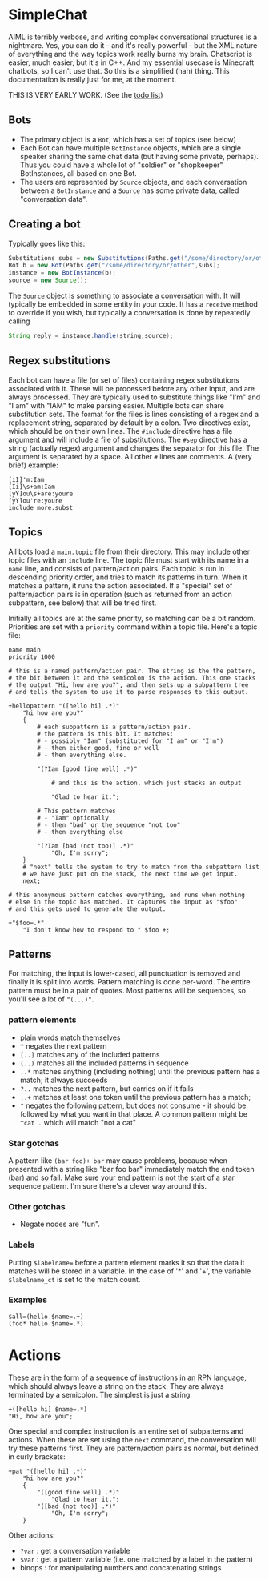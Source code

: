 # SimpleChat

AIML is terribly verbose, and writing complex conversational structures
is a nightmare. Yes, you can do it - and it's really powerful - but
the XML nature of everything and the way topics work really burns my
brain. Chatscript is easier, much easier, but it's in C++. And my essential
usecase is Minecraft chatbots, so I can't use that. 
So this is a simplified (hah) thing. This documentation is really 
just for me, at the moment.

THIS IS VERY EARLY WORK. (See the [todo list](TODO.md))

## Bots
- The primary object is a `Bot`, which has a set of topics (see below)
- Each Bot can have multiple `BotInstance` objects, which are a single
speaker sharing the same chat data (but having some private, perhaps).
Thus you could have a whole lot of "soldier" or "shopkeeper" BotInstances,
all based on one Bot.
- The users are represented by `Source` objects, and each conversation
between a `BotInstance` and a `Source` has some private data, called
"conversation data".

## Creating a bot
Typically goes like this:
```java
Substitutions subs = new Substitutions(Paths.get("/some/directory/or/other"),"subs.subs");
Bot b = new Bot(Paths.get("/some/directory/or/other",subs);
instance = new BotInstance(b);
source = new Source();
```
The `Source` object is something to associate a conversation with.
It will typically be embedded in some entity in your code. It has
a `receive` method to override if you wish, but typically a conversation
is done by repeatedly calling
```java
String reply = instance.handle(string,source);
```

## Regex substitutions
Each bot can have a file (or set of files) containing regex substitutions
associated with it. These will be processed before any other input,
and are always processed. They are typically used to substitute
things like "I'm" and "I am" with "IAM" to make parsing easier.
Multiple bots can share substitution sets. The format for the files is
lines consisting of a regex and a replacement string, separated by default
by a colon. Two directives exist, which should be on their own lines.
The `#include` directive has a file argument and will include a file
of substitutions. The `#sep` directive has a string (actually regex)
argument and changes the separator for this file. The argument is separated
by a space. All other `#` lines are comments.
A (very brief) example:
```
[iI]'m:Iam
[Ii]\s+am:Iam
[yY]ou\s+are:youre
[yY]ou're:youre
include more.subst
```


## Topics
All bots load a `main.topic` file from their directory. This
may include other topic files with an `include` line.
The topic file must start with its name in a `name` line,
and consists of pattern/action pairs.
Each topic is run in descending priority order, and tries to match
its patterns in turn. When it matches a pattern, it runs the action
associated. If a "special" set of pattern/action pairs is in operation
(such as returned from an action subpattern, see below) that will
be tried first.

Initially all topics are at the same priority, so matching can be
a bit random. Priorities are set with a `priority` command within
a topic file. Here's a topic file:

```
name main
priority 1000

# this is a named pattern/action pair. The string is the the pattern,
# the bit between it and the semicolon is the action. This one stacks
# the output "Hi, how are you?", and then sets up a subpattern tree
# and tells the system to use it to parse responses to this output.

+hellopattern "([hello hi] .*)"
    "hi how are you?"
    {
        # each subpattern is a pattern/action pair.
        # the pattern is this bit. It matches:
        # - possibly "Iam" (substituted for "I am" or "I'm")
        # - then either good, fine or well
        # - then everything else.

        "(?Iam [good fine well] .*)"

            # and this is the action, which just stacks an output

            "Glad to hear it.";

        # This pattern matches
        # - "Iam" optionally
        # - then "bad" or the sequence "not too"
        # - then everything else
        
        "(?Iam [bad (not too)] .*)"
            "Oh, I'm sorry";
    }
    # "next" tells the system to try to match from the subpattern list
    # we have just put on the stack, the next time we get input.
    next; 
    
# this anonymous pattern catches everything, and runs when nothing
# else in the topic has matched. It captures the input as "$foo"
# and this gets used to generate the output.

+"$foo=.*"
    "I don't know how to respond to " $foo +;
```


## Patterns
For matching, the input is lower-cased, all punctuation is removed
and finally it is split into words. Pattern matching is done per-word.
The entire pattern must be in a pair of quotes. Most patterns
will be sequences, so you'll see a lot of `"(...)"`.

### pattern elements
- plain words match themselves
- `^` negates the next pattern
- `[..]` matches any of the included patterns
- `(..)` matches all the included patterns in sequence
- `..*` matches anything (including nothing) until the previous pattern has a match;
it always succeeds
- `?..` matches the next pattern, but carries on if it fails
- `..+` matches at least one token until the previous pattern has a match;
- `^` negates the following pattern, but does not consume - it should be followed by what you want in that place.
A common pattern might be `^cat .` which will match "not a cat"

### Star gotchas
A pattern like `(bar foo)+ bar` may cause problems, because when presented
with a string like "bar foo bar" immediately match the end token (bar)
and so fail. Make sure your end pattern is not the start of a star sequence
pattern. I'm sure there's a clever way around this.

### Other gotchas
- Negate nodes are "fun".

### Labels
Putting `$labelname=` before a pattern element marks it so that
the data it matches will be stored in a variable. In the case of '*' and
'+', the variable `$labelname_ct` is set to the match count.


### Examples
```
$all=(hello $name=.+)
(foo* hello $name=.*)
```



# Actions
These are in the form of a sequence of instructions in an RPN language,
which should always leave a string on the stack. They are always terminated
by a semicolon. The simplest is just a string:
```
+([hello hi] $name=.*)
"Hi, how are you";
```
One special and complex instruction is an entire set of subpatterns and
actions. When these are set using the `next` command, the conversation will
try these patterns first. They are pattern/action pairs as normal, but
defined in curly brackets:
```
+pat "([hello hi] .*)"
    "hi how are you?"
    {
        "([good fine well] .*)"
            "Glad to hear it.";
        "([bad (not too)] .*)"
            "Oh, I'm sorry";
    }
```
Other actions:
- `?var` : get a conversation variable
- `$var` : get a pattern variable (i.e. one matched by a label in the pattern)
- binops : for manipulating numbers and concatenating strings

